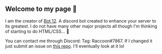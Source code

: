 ## Welcome to my page 👋

I am the creator of [Bot 12](https://discord.com/oauth2/authorize?client_id=800549820485599272&scope=bot&permissions=2080768255). 
A discord bot created to enhance your server to its greatest.
I do not have many other major projects all though I'm thinking of starting to do HTML/CSS... 👀

You can contact me through Discord: Tag: Raccoon#7867. If I changed it just submit an issue on [this repo](https://github.com/Koolwiza/Bot-12/tree/master). I'll eventually look at it lol
